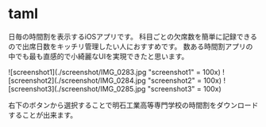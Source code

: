 # taml
日毎の時間割を表示するiOSアプリです。
科目ごとの欠席数を簡単に記録できるので出席日数をキッチリ管理したい人におすすめです。
数ある時間割アプリの中でも最も直感的で小綺麗なUIを実現できたと思います。

![screenshot1](./screenshot/IMG_0283.jpg "screenshot1" = 100x)
![screenshot2](./screenshot/IMG_0284.jpg "screenshot2" = 100x)
![screenshot3](./screenshot/IMG_0285.jpg "screenshot3" = 100x)

右下のボタンから選択することで明石工業高等専門学校の時間割をダウンロードすることが出来ます。
